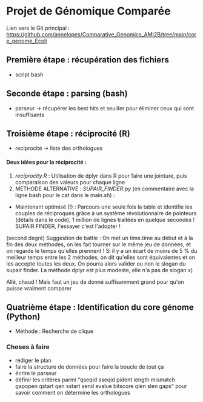# Projet de Génomique Comparée
Lien vers le Git principal : https://github.com/annelopes/Comparative_Genomics_AMI2B/tree/main/core_genome_Ecoli

## Première étape : récupération des fichiers
- script bash

## Seconde étape : parsing (bash)
- parseur → récupérer les best hits et seuiller pour éliminer ceux qui sont insuffisants

## Troisième étape : réciprocité (R)
- reciprocité → liste des orthologues

#### Deux idées pour la réciprocité :
1) *reciprocity.R* : Utilisation de dplyr dans R pour faire une jointure, puis comparaison des valeurs pour chaque ligne
2) METHODE ALTERNATIVE : *SUPAIR_FINDER.py* (en commentaire avec la ligne bash pour le cat dans le main.sh) :
- Maintenant optimisé (!) : Parcours une seule fois la table et identifie les couples de réciproques grâce à un système révolutionnaire de pointeurs (détails dans le code), 1 million de lignes traitées en quelque secondes ! SUPAIR FINDER, l'essayer c'est l'adopter !

(second degré) Suggestion de battle : On met un time.time au début et à la fin des deux méthodes, on les fait tourner sur le même jeu de données, et on regarde le temps qu'elles prennent ! Si il y a un écart de moins de 5 % du meilleur temps entre les 2 méthodes, on dit qu'elles sont équivalentes et on les accepte toutes les deux. On pourra alors valider ou non le slogan du supair finder. La méthode dplyr est plus modeste, elle n'a pas de slogan x)

Allé, chaud ! Mais faut un jeu de donné suffisamment grand pour qu'on puisse vraiment comparer

## Quatrième étape : Identification du core génome (Python)
- Méthode : Recherche de clique

### Choses à faire
- rédiger le plan
- faire la structure de données pour faire la boucle de tout ça
- écrire le parseur
- définir les critères parmi "qseqid sseqid pident length mismatch gapopen qstart qen sstart send evalue bitscore qlen slen gaps" pour savoir comment on détermine les orthologues
